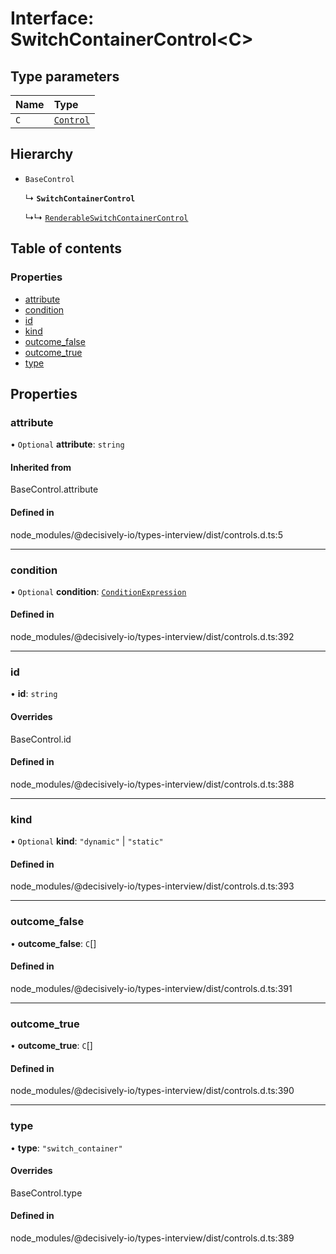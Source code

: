 # Interface: SwitchContainerControl<C\>

## Type parameters

| Name | Type |
| :------ | :------ |
| `C` | [`Control`](../wiki/Exports#control) |

## Hierarchy

- `BaseControl`

  ↳ **`SwitchContainerControl`**

  ↳↳ [`RenderableSwitchContainerControl`](../wiki/RenderableSwitchContainerControl)

## Table of contents

### Properties

- [attribute](../wiki/SwitchContainerControl#attribute)
- [condition](../wiki/SwitchContainerControl#condition)
- [id](../wiki/SwitchContainerControl#id)
- [kind](../wiki/SwitchContainerControl#kind)
- [outcome\_false](../wiki/SwitchContainerControl#outcome_false)
- [outcome\_true](../wiki/SwitchContainerControl#outcome_true)
- [type](../wiki/SwitchContainerControl#type)

## Properties

### attribute

• `Optional` **attribute**: `string`

#### Inherited from

BaseControl.attribute

#### Defined in

node_modules/@decisively-io/types-interview/dist/controls.d.ts:5

___

### condition

• `Optional` **condition**: [`ConditionExpression`](../wiki/ConditionExpression)

#### Defined in

node_modules/@decisively-io/types-interview/dist/controls.d.ts:392

___

### id

• **id**: `string`

#### Overrides

BaseControl.id

#### Defined in

node_modules/@decisively-io/types-interview/dist/controls.d.ts:388

___

### kind

• `Optional` **kind**: ``"dynamic"`` \| ``"static"``

#### Defined in

node_modules/@decisively-io/types-interview/dist/controls.d.ts:393

___

### outcome\_false

• **outcome\_false**: `C`[]

#### Defined in

node_modules/@decisively-io/types-interview/dist/controls.d.ts:391

___

### outcome\_true

• **outcome\_true**: `C`[]

#### Defined in

node_modules/@decisively-io/types-interview/dist/controls.d.ts:390

___

### type

• **type**: ``"switch_container"``

#### Overrides

BaseControl.type

#### Defined in

node_modules/@decisively-io/types-interview/dist/controls.d.ts:389
